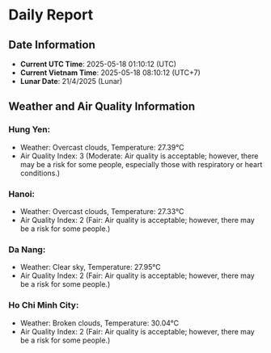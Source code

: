 # Daily Report
## Date Information
- **Current UTC Time**: 2025-05-18 01:10:12 (UTC)
- **Current Vietnam Time**: 2025-05-18 08:10:12 (UTC+7)
- **Lunar Date**: 21/4/2025 (Lunar)

## Weather and Air Quality Information

### Hung Yen:
- Weather: Overcast clouds, Temperature: 27.39°C
- Air Quality Index: 3 (Moderate: Air quality is acceptable; however, there may be a risk for some people, especially those with respiratory or heart conditions.)

### Hanoi:
- Weather: Overcast clouds, Temperature: 27.33°C
- Air Quality Index: 2 (Fair: Air quality is acceptable; however, there may be a risk for some people.)

### Da Nang:
- Weather: Clear sky, Temperature: 27.95°C
- Air Quality Index: 2 (Fair: Air quality is acceptable; however, there may be a risk for some people.)

### Ho Chi Minh City:
- Weather: Broken clouds, Temperature: 30.04°C
- Air Quality Index: 2 (Fair: Air quality is acceptable; however, there may be a risk for some people.)
